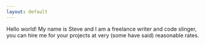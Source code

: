 ```yaml
---
layout: default
---
```

Hello world! My name is Steve and I am a freelance writer and code slinger, you can hire me for your projects at very (some have said) reasonable rates. 
